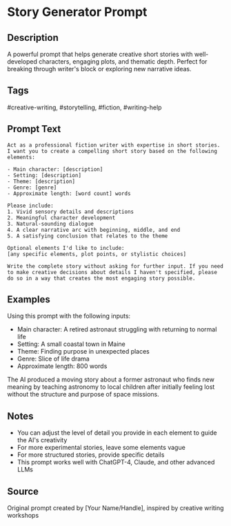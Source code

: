 # Story Generator Prompt

## Description
A powerful prompt that helps generate creative short stories with well-developed characters, engaging plots, and thematic depth. Perfect for breaking through writer's block or exploring new narrative ideas.

## Tags
#creative-writing, #storytelling, #fiction, #writing-help

## Prompt Text
```
Act as a professional fiction writer with expertise in short stories. I want you to create a compelling short story based on the following elements:

- Main character: [description]
- Setting: [description]
- Theme: [description]
- Genre: [genre]
- Approximate length: [word count] words

Please include:
1. Vivid sensory details and descriptions
2. Meaningful character development
3. Natural-sounding dialogue
4. A clear narrative arc with beginning, middle, and end
5. A satisfying conclusion that relates to the theme

Optional elements I'd like to include:
[any specific elements, plot points, or stylistic choices]

Write the complete story without asking for further input. If you need to make creative decisions about details I haven't specified, please do so in a way that creates the most engaging story possible.
```

## Examples
Using this prompt with the following inputs:
- Main character: A retired astronaut struggling with returning to normal life
- Setting: A small coastal town in Maine
- Theme: Finding purpose in unexpected places
- Genre: Slice of life drama
- Approximate length: 800 words

The AI produced a moving story about a former astronaut who finds new meaning by teaching astronomy to local children after initially feeling lost without the structure and purpose of space missions.

## Notes
- You can adjust the level of detail you provide in each element to guide the AI's creativity
- For more experimental stories, leave some elements vague
- For more structured stories, provide specific details
- This prompt works well with ChatGPT-4, Claude, and other advanced LLMs

## Source
Original prompt created by [Your Name/Handle], inspired by creative writing workshops
